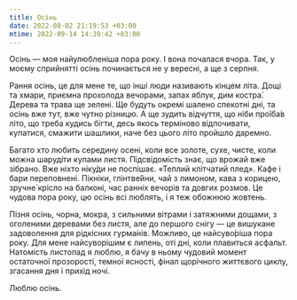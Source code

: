 ```yaml
---
title: Осінь
date: 2022-08-02 21:19:53 +03:00
mtime: 2022-09-14 14:39:42 +03:00
---
```


Осінь — моя найулюбленіша пора року. І вона почалася вчора. Так, у моєму сприйнятті осінь починається не у вересні, а ще з серпня.

Рання осінь, це для мене те, що інші люди називають кінцем літа. Дощі та хмари, приємна прохолода вечорами, запах яблук, дим костра́. Дерева та трава ще зелені. Ще будуть окремі шалено спекотні дні, та осінь вже тут, вже чутно різницю. А ще зудить відчуття, що ніби проїба́в літо, що треба кудись бігти, десь якось терміново відпочивати, купатися, смажити шашлики, наче без цього літо пройшло даремно.

Багато хто любить середину осені, коли все золоте, сухе, чисте, коли можна шаруді́ти купами листя. Підсвідомість знає, що врожай вже зібрано. Вже ніхто ніку́ди не поспішає. «Теплий клітчатий плед». Кафе і бари переповнені. Пікніки, глінтве́йни, чай з лимоном, кава з корицею, зручне́ крісло на балконі, час ранніх вечорів та довгих розмов. Це чудова пора року, цю осінь всі люблять, і я теж обожнюю жовтень.

Пізня осінь, чорна, мокра, з сильними вітрами і затяжними дощами, з оголеними деревами без листя, але до першого снігу — це вишукане задоволення для рідкісних гурма́нів. Можливо, це найсуво́ріша пора року. Для мене найсуворішим є липень, оті дні, коли плавиться асфальт. Натомість листопад я люблю, я бачу в ньому чудовий момент остаточної прозорості, темної ясності, фінал щорічного життєвого циклу, згасання дня і прихід ночі.

Люблю осінь.
